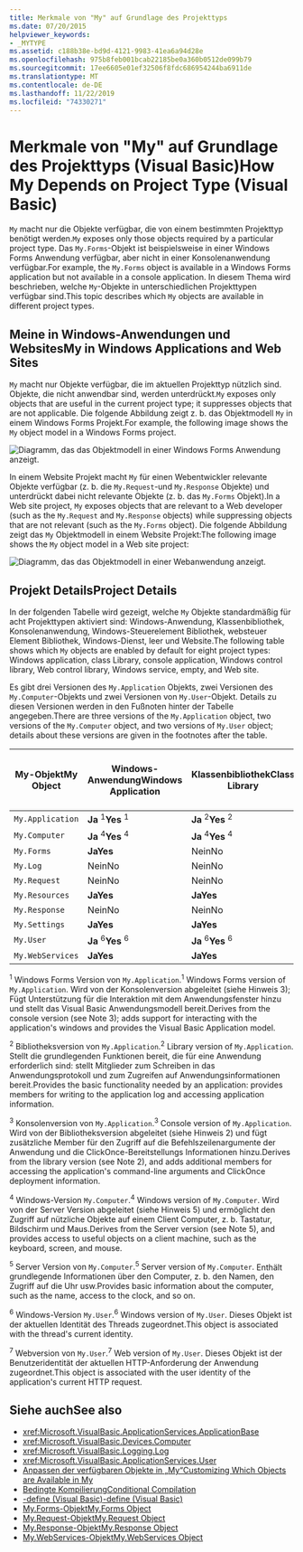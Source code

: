 ```yaml
---
title: Merkmale von "My" auf Grundlage des Projekttyps
ms.date: 07/20/2015
helpviewer_keywords:
- _MYTYPE
ms.assetid: c188b38e-bd9d-4121-9983-41ea6a94d28e
ms.openlocfilehash: 975b8feb001bcab22185be0a360b0512de099b79
ms.sourcegitcommit: 17ee6605e01ef32506f8fdc686954244ba6911de
ms.translationtype: MT
ms.contentlocale: de-DE
ms.lasthandoff: 11/22/2019
ms.locfileid: "74330271"
---
```

# <a name="how-my-depends-on-project-type-visual-basic"></a><span data-ttu-id="32e88-102">Merkmale von "My" auf Grundlage des Projekttyps (Visual Basic)</span><span class="sxs-lookup"><span data-stu-id="32e88-102">How My Depends on Project Type (Visual Basic)</span></span>

<span data-ttu-id="32e88-103">`My` macht nur die Objekte verfügbar, die von einem bestimmten Projekttyp benötigt werden.</span><span class="sxs-lookup"><span data-stu-id="32e88-103">`My` exposes only those objects required by a particular project type.</span></span> <span data-ttu-id="32e88-104">Das `My.Forms`-Objekt ist beispielsweise in einer Windows Forms Anwendung verfügbar, aber nicht in einer Konsolenanwendung verfügbar.</span><span class="sxs-lookup"><span data-stu-id="32e88-104">For example, the `My.Forms` object is available in a Windows Forms application but not available in a console application.</span></span> <span data-ttu-id="32e88-105">In diesem Thema wird beschrieben, welche `My`-Objekte in unterschiedlichen Projekttypen verfügbar sind.</span><span class="sxs-lookup"><span data-stu-id="32e88-105">This topic describes which `My` objects are available in different project types.</span></span>  
  
## <a name="my-in-windows-applications-and-web-sites"></a><span data-ttu-id="32e88-106">Meine in Windows-Anwendungen und Websites</span><span class="sxs-lookup"><span data-stu-id="32e88-106">My in Windows Applications and Web Sites</span></span>  

 <span data-ttu-id="32e88-107">`My` macht nur Objekte verfügbar, die im aktuellen Projekttyp nützlich sind. Objekte, die nicht anwendbar sind, werden unterdrückt.</span><span class="sxs-lookup"><span data-stu-id="32e88-107">`My` exposes only objects that are useful in the current project type; it suppresses objects that are not applicable.</span></span> <span data-ttu-id="32e88-108">Die folgende Abbildung zeigt z. b. das Objektmodell `My` in einem Windows Forms Projekt.</span><span class="sxs-lookup"><span data-stu-id="32e88-108">For example, the following image shows the `My` object model in a Windows Forms project.</span></span>  
  
 ![Diagramm, das das Objektmodell in einer Windows Forms Anwendung anzeigt.](./media/how-my-depends-on-project-type/my-object-model-windows-forms.png)  
  
 <span data-ttu-id="32e88-110">In einem Website Projekt macht `My` für einen Webentwickler relevante Objekte verfügbar (z. b. die `My.Request`-und `My.Response` Objekte) und unterdrückt dabei nicht relevante Objekte (z. b. das `My.Forms` Objekt).</span><span class="sxs-lookup"><span data-stu-id="32e88-110">In a Web site project, `My` exposes objects that are relevant to a Web developer (such as the `My.Request` and `My.Response` objects) while suppressing objects that are not relevant (such as the `My.Forms` object).</span></span> <span data-ttu-id="32e88-111">Die folgende Abbildung zeigt das `My` Objektmodell in einem Website Projekt:</span><span class="sxs-lookup"><span data-stu-id="32e88-111">The following image shows the `My` object model in a Web site project:</span></span>  
  
 ![Diagramm, das das Objektmodell in einer Webanwendung anzeigt.](./media/how-my-depends-on-project-type/my-object-model-web.png)  
  
## <a name="project-details"></a><span data-ttu-id="32e88-113">Projekt Details</span><span class="sxs-lookup"><span data-stu-id="32e88-113">Project Details</span></span>  

 <span data-ttu-id="32e88-114">In der folgenden Tabelle wird gezeigt, welche `My` Objekte standardmäßig für acht Projekttypen aktiviert sind: Windows-Anwendung, Klassenbibliothek, Konsolenanwendung, Windows-Steuerelement Bibliothek, websteuer Element Bibliothek, Windows-Dienst, leer und Website.</span><span class="sxs-lookup"><span data-stu-id="32e88-114">The following table shows which `My` objects are enabled by default for eight project types: Windows application, class Library, console application, Windows control library, Web control library, Windows service, empty, and Web site.</span></span>  
  
 <span data-ttu-id="32e88-115">Es gibt drei Versionen des `My.Application` Objekts, zwei Versionen des `My.Computer`-Objekts und zwei Versionen von `My.User`-Objekt. Details zu diesen Versionen werden in den Fußnoten hinter der Tabelle angegeben.</span><span class="sxs-lookup"><span data-stu-id="32e88-115">There are three versions of the `My.Application` object, two versions of the `My.Computer` object, and two versions of `My.User` object; details about these versions are given in the footnotes after the table.</span></span>  
  
|<span data-ttu-id="32e88-116">My-Objekt</span><span class="sxs-lookup"><span data-stu-id="32e88-116">My Object</span></span>|<span data-ttu-id="32e88-117">Windows-Anwendung</span><span class="sxs-lookup"><span data-stu-id="32e88-117">Windows Application</span></span>|<span data-ttu-id="32e88-118">Klassenbibliothek</span><span class="sxs-lookup"><span data-stu-id="32e88-118">Class Library</span></span>|<span data-ttu-id="32e88-119">Konsolenanwendung</span><span class="sxs-lookup"><span data-stu-id="32e88-119">Console Application</span></span>|<span data-ttu-id="32e88-120">Windows-Steuerelement Bibliothek</span><span class="sxs-lookup"><span data-stu-id="32e88-120">Windows Control Library</span></span>|<span data-ttu-id="32e88-121">Websteuer Element Bibliothek</span><span class="sxs-lookup"><span data-stu-id="32e88-121">Web Control Library</span></span>|<span data-ttu-id="32e88-122">Windows-Dienst</span><span class="sxs-lookup"><span data-stu-id="32e88-122">Windows Service</span></span>|<span data-ttu-id="32e88-123">Leer</span><span class="sxs-lookup"><span data-stu-id="32e88-123">Empty</span></span>|<span data-ttu-id="32e88-124">Website</span><span class="sxs-lookup"><span data-stu-id="32e88-124">Web Site</span></span>|  
|---|---|---|---|---|---|---|---|---|  
|`My.Application`|<span data-ttu-id="32e88-125">**Ja** <sup>1</sup></span><span class="sxs-lookup"><span data-stu-id="32e88-125">**Yes** <sup>1</sup></span></span>|<span data-ttu-id="32e88-126">**Ja** <sup>2</sup></span><span class="sxs-lookup"><span data-stu-id="32e88-126">**Yes** <sup>2</sup></span></span>|<span data-ttu-id="32e88-127">**Ja** <sup>3</sup></span><span class="sxs-lookup"><span data-stu-id="32e88-127">**Yes** <sup>3</sup></span></span>|<span data-ttu-id="32e88-128">**Ja** <sup>2</sup></span><span class="sxs-lookup"><span data-stu-id="32e88-128">**Yes** <sup>2</sup></span></span>|<span data-ttu-id="32e88-129">Nein</span><span class="sxs-lookup"><span data-stu-id="32e88-129">No</span></span>|<span data-ttu-id="32e88-130">**Ja** <sup>3</sup></span><span class="sxs-lookup"><span data-stu-id="32e88-130">**Yes** <sup>3</sup></span></span>|<span data-ttu-id="32e88-131">Nein</span><span class="sxs-lookup"><span data-stu-id="32e88-131">No</span></span>|<span data-ttu-id="32e88-132">Nein</span><span class="sxs-lookup"><span data-stu-id="32e88-132">No</span></span>|  
|`My.Computer`|<span data-ttu-id="32e88-133">**Ja** <sup>4</sup></span><span class="sxs-lookup"><span data-stu-id="32e88-133">**Yes** <sup>4</sup></span></span>|<span data-ttu-id="32e88-134">**Ja** <sup>4</sup></span><span class="sxs-lookup"><span data-stu-id="32e88-134">**Yes** <sup>4</sup></span></span>|<span data-ttu-id="32e88-135">**Ja** <sup>4</sup></span><span class="sxs-lookup"><span data-stu-id="32e88-135">**Yes** <sup>4</sup></span></span>|<span data-ttu-id="32e88-136">**Ja** <sup>4</sup></span><span class="sxs-lookup"><span data-stu-id="32e88-136">**Yes** <sup>4</sup></span></span>|<span data-ttu-id="32e88-137">**Ja** <sup>5</sup></span><span class="sxs-lookup"><span data-stu-id="32e88-137">**Yes** <sup>5</sup></span></span>|<span data-ttu-id="32e88-138">**Ja** <sup>4</sup></span><span class="sxs-lookup"><span data-stu-id="32e88-138">**Yes** <sup>4</sup></span></span>|<span data-ttu-id="32e88-139">Nein</span><span class="sxs-lookup"><span data-stu-id="32e88-139">No</span></span>|<span data-ttu-id="32e88-140">**Ja** <sup>5</sup></span><span class="sxs-lookup"><span data-stu-id="32e88-140">**Yes** <sup>5</sup></span></span>|  
|`My.Forms`|<span data-ttu-id="32e88-141">**Ja**</span><span class="sxs-lookup"><span data-stu-id="32e88-141">**Yes**</span></span>|<span data-ttu-id="32e88-142">Nein</span><span class="sxs-lookup"><span data-stu-id="32e88-142">No</span></span>|<span data-ttu-id="32e88-143">Nein</span><span class="sxs-lookup"><span data-stu-id="32e88-143">No</span></span>|<span data-ttu-id="32e88-144">**Ja**</span><span class="sxs-lookup"><span data-stu-id="32e88-144">**Yes**</span></span>|<span data-ttu-id="32e88-145">Nein</span><span class="sxs-lookup"><span data-stu-id="32e88-145">No</span></span>|<span data-ttu-id="32e88-146">Nein</span><span class="sxs-lookup"><span data-stu-id="32e88-146">No</span></span>|<span data-ttu-id="32e88-147">Nein</span><span class="sxs-lookup"><span data-stu-id="32e88-147">No</span></span>|<span data-ttu-id="32e88-148">Nein</span><span class="sxs-lookup"><span data-stu-id="32e88-148">No</span></span>|  
|`My.Log`|<span data-ttu-id="32e88-149">Nein</span><span class="sxs-lookup"><span data-stu-id="32e88-149">No</span></span>|<span data-ttu-id="32e88-150">Nein</span><span class="sxs-lookup"><span data-stu-id="32e88-150">No</span></span>|<span data-ttu-id="32e88-151">Nein</span><span class="sxs-lookup"><span data-stu-id="32e88-151">No</span></span>|<span data-ttu-id="32e88-152">Nein</span><span class="sxs-lookup"><span data-stu-id="32e88-152">No</span></span>|<span data-ttu-id="32e88-153">Nein</span><span class="sxs-lookup"><span data-stu-id="32e88-153">No</span></span>|<span data-ttu-id="32e88-154">Nein</span><span class="sxs-lookup"><span data-stu-id="32e88-154">No</span></span>|<span data-ttu-id="32e88-155">Nein</span><span class="sxs-lookup"><span data-stu-id="32e88-155">No</span></span>|<span data-ttu-id="32e88-156">**Ja**</span><span class="sxs-lookup"><span data-stu-id="32e88-156">**Yes**</span></span>|  
|`My.Request`|<span data-ttu-id="32e88-157">Nein</span><span class="sxs-lookup"><span data-stu-id="32e88-157">No</span></span>|<span data-ttu-id="32e88-158">Nein</span><span class="sxs-lookup"><span data-stu-id="32e88-158">No</span></span>|<span data-ttu-id="32e88-159">Nein</span><span class="sxs-lookup"><span data-stu-id="32e88-159">No</span></span>|<span data-ttu-id="32e88-160">Nein</span><span class="sxs-lookup"><span data-stu-id="32e88-160">No</span></span>|<span data-ttu-id="32e88-161">Nein</span><span class="sxs-lookup"><span data-stu-id="32e88-161">No</span></span>|<span data-ttu-id="32e88-162">Nein</span><span class="sxs-lookup"><span data-stu-id="32e88-162">No</span></span>|<span data-ttu-id="32e88-163">Nein</span><span class="sxs-lookup"><span data-stu-id="32e88-163">No</span></span>|<span data-ttu-id="32e88-164">**Ja**</span><span class="sxs-lookup"><span data-stu-id="32e88-164">**Yes**</span></span>|  
|`My.Resources`|<span data-ttu-id="32e88-165">**Ja**</span><span class="sxs-lookup"><span data-stu-id="32e88-165">**Yes**</span></span>|<span data-ttu-id="32e88-166">**Ja**</span><span class="sxs-lookup"><span data-stu-id="32e88-166">**Yes**</span></span>|<span data-ttu-id="32e88-167">**Ja**</span><span class="sxs-lookup"><span data-stu-id="32e88-167">**Yes**</span></span>|<span data-ttu-id="32e88-168">**Ja**</span><span class="sxs-lookup"><span data-stu-id="32e88-168">**Yes**</span></span>|<span data-ttu-id="32e88-169">**Ja**</span><span class="sxs-lookup"><span data-stu-id="32e88-169">**Yes**</span></span>|<span data-ttu-id="32e88-170">**Ja**</span><span class="sxs-lookup"><span data-stu-id="32e88-170">**Yes**</span></span>|<span data-ttu-id="32e88-171">Nein</span><span class="sxs-lookup"><span data-stu-id="32e88-171">No</span></span>|<span data-ttu-id="32e88-172">Nein</span><span class="sxs-lookup"><span data-stu-id="32e88-172">No</span></span>|  
|`My.Response`|<span data-ttu-id="32e88-173">Nein</span><span class="sxs-lookup"><span data-stu-id="32e88-173">No</span></span>|<span data-ttu-id="32e88-174">Nein</span><span class="sxs-lookup"><span data-stu-id="32e88-174">No</span></span>|<span data-ttu-id="32e88-175">Nein</span><span class="sxs-lookup"><span data-stu-id="32e88-175">No</span></span>|<span data-ttu-id="32e88-176">Nein</span><span class="sxs-lookup"><span data-stu-id="32e88-176">No</span></span>|<span data-ttu-id="32e88-177">Nein</span><span class="sxs-lookup"><span data-stu-id="32e88-177">No</span></span>|<span data-ttu-id="32e88-178">Nein</span><span class="sxs-lookup"><span data-stu-id="32e88-178">No</span></span>|<span data-ttu-id="32e88-179">Nein</span><span class="sxs-lookup"><span data-stu-id="32e88-179">No</span></span>|<span data-ttu-id="32e88-180">**Ja**</span><span class="sxs-lookup"><span data-stu-id="32e88-180">**Yes**</span></span>|  
|`My.Settings`|<span data-ttu-id="32e88-181">**Ja**</span><span class="sxs-lookup"><span data-stu-id="32e88-181">**Yes**</span></span>|<span data-ttu-id="32e88-182">**Ja**</span><span class="sxs-lookup"><span data-stu-id="32e88-182">**Yes**</span></span>|<span data-ttu-id="32e88-183">**Ja**</span><span class="sxs-lookup"><span data-stu-id="32e88-183">**Yes**</span></span>|<span data-ttu-id="32e88-184">**Ja**</span><span class="sxs-lookup"><span data-stu-id="32e88-184">**Yes**</span></span>|<span data-ttu-id="32e88-185">**Ja**</span><span class="sxs-lookup"><span data-stu-id="32e88-185">**Yes**</span></span>|<span data-ttu-id="32e88-186">**Ja**</span><span class="sxs-lookup"><span data-stu-id="32e88-186">**Yes**</span></span>|<span data-ttu-id="32e88-187">Nein</span><span class="sxs-lookup"><span data-stu-id="32e88-187">No</span></span>|<span data-ttu-id="32e88-188">Nein</span><span class="sxs-lookup"><span data-stu-id="32e88-188">No</span></span>|  
|`My.User`|<span data-ttu-id="32e88-189">**Ja** <sup>6</sup></span><span class="sxs-lookup"><span data-stu-id="32e88-189">**Yes** <sup>6</sup></span></span>|<span data-ttu-id="32e88-190">**Ja** <sup>6</sup></span><span class="sxs-lookup"><span data-stu-id="32e88-190">**Yes** <sup>6</sup></span></span>|<span data-ttu-id="32e88-191">**Ja** <sup>6</sup></span><span class="sxs-lookup"><span data-stu-id="32e88-191">**Yes** <sup>6</sup></span></span>|<span data-ttu-id="32e88-192">**Ja** <sup>6</sup></span><span class="sxs-lookup"><span data-stu-id="32e88-192">**Yes** <sup>6</sup></span></span>|<span data-ttu-id="32e88-193">**Ja** <sup>7</sup></span><span class="sxs-lookup"><span data-stu-id="32e88-193">**Yes** <sup>7</sup></span></span>|<span data-ttu-id="32e88-194">**Ja** <sup>6</sup></span><span class="sxs-lookup"><span data-stu-id="32e88-194">**Yes** <sup>6</sup></span></span>|<span data-ttu-id="32e88-195">Nein</span><span class="sxs-lookup"><span data-stu-id="32e88-195">No</span></span>|<span data-ttu-id="32e88-196">**Ja** <sup>7</sup></span><span class="sxs-lookup"><span data-stu-id="32e88-196">**Yes** <sup>7</sup></span></span>|  
|`My.WebServices`|<span data-ttu-id="32e88-197">**Ja**</span><span class="sxs-lookup"><span data-stu-id="32e88-197">**Yes**</span></span>|<span data-ttu-id="32e88-198">**Ja**</span><span class="sxs-lookup"><span data-stu-id="32e88-198">**Yes**</span></span>|<span data-ttu-id="32e88-199">**Ja**</span><span class="sxs-lookup"><span data-stu-id="32e88-199">**Yes**</span></span>|<span data-ttu-id="32e88-200">**Ja**</span><span class="sxs-lookup"><span data-stu-id="32e88-200">**Yes**</span></span>|<span data-ttu-id="32e88-201">**Ja**</span><span class="sxs-lookup"><span data-stu-id="32e88-201">**Yes**</span></span>|<span data-ttu-id="32e88-202">**Ja**</span><span class="sxs-lookup"><span data-stu-id="32e88-202">**Yes**</span></span>|<span data-ttu-id="32e88-203">Nein</span><span class="sxs-lookup"><span data-stu-id="32e88-203">No</span></span>|<span data-ttu-id="32e88-204">Nein</span><span class="sxs-lookup"><span data-stu-id="32e88-204">No</span></span>|  
  
 <span data-ttu-id="32e88-205"><sup>1</sup> Windows Forms Version von `My.Application`.</span><span class="sxs-lookup"><span data-stu-id="32e88-205"><sup>1</sup> Windows Forms version of `My.Application`.</span></span> <span data-ttu-id="32e88-206">Wird von der Konsolenversion abgeleitet (siehe Hinweis 3); Fügt Unterstützung für die Interaktion mit dem Anwendungsfenster hinzu und stellt das Visual Basic Anwendungsmodell bereit.</span><span class="sxs-lookup"><span data-stu-id="32e88-206">Derives from the console version (see Note 3); adds support for interacting with the application's windows and provides the Visual Basic Application model.</span></span>  
  
 <span data-ttu-id="32e88-207"><sup>2</sup> Bibliotheksversion von `My.Application`.</span><span class="sxs-lookup"><span data-stu-id="32e88-207"><sup>2</sup> Library version of `My.Application`.</span></span> <span data-ttu-id="32e88-208">Stellt die grundlegenden Funktionen bereit, die für eine Anwendung erforderlich sind: stellt Mitglieder zum Schreiben in das Anwendungsprotokoll und zum Zugreifen auf Anwendungsinformationen bereit.</span><span class="sxs-lookup"><span data-stu-id="32e88-208">Provides the basic functionality needed by an application: provides members for writing to the application log and accessing application information.</span></span>  
  
 <span data-ttu-id="32e88-209"><sup>3</sup> Konsolenversion von `My.Application`.</span><span class="sxs-lookup"><span data-stu-id="32e88-209"><sup>3</sup> Console version of `My.Application`.</span></span> <span data-ttu-id="32e88-210">Wird von der Bibliotheksversion abgeleitet (siehe Hinweis 2) und fügt zusätzliche Member für den Zugriff auf die Befehlszeilenargumente der Anwendung und die ClickOnce-Bereitstellungs Informationen hinzu.</span><span class="sxs-lookup"><span data-stu-id="32e88-210">Derives from the library version (see Note 2), and adds additional members for accessing the application's command-line arguments and ClickOnce deployment information.</span></span>  
  
 <span data-ttu-id="32e88-211"><sup>4</sup> Windows-Version `My.Computer`.</span><span class="sxs-lookup"><span data-stu-id="32e88-211"><sup>4</sup> Windows version of `My.Computer`.</span></span> <span data-ttu-id="32e88-212">Wird von der Server Version abgeleitet (siehe Hinweis 5) und ermöglicht den Zugriff auf nützliche Objekte auf einem Client Computer, z. b. Tastatur, Bildschirm und Maus.</span><span class="sxs-lookup"><span data-stu-id="32e88-212">Derives from the Server version (see Note 5), and provides access to useful objects on a client machine, such as the keyboard, screen, and mouse.</span></span>  
  
 <span data-ttu-id="32e88-213"><sup>5</sup> Server Version von `My.Computer`.</span><span class="sxs-lookup"><span data-stu-id="32e88-213"><sup>5</sup> Server version of `My.Computer`.</span></span> <span data-ttu-id="32e88-214">Enthält grundlegende Informationen über den Computer, z. b. den Namen, den Zugriff auf die Uhr usw.</span><span class="sxs-lookup"><span data-stu-id="32e88-214">Provides basic information about the computer, such as the name, access to the clock, and so on.</span></span>  
  
 <span data-ttu-id="32e88-215"><sup>6</sup> Windows-Version `My.User`.</span><span class="sxs-lookup"><span data-stu-id="32e88-215"><sup>6</sup> Windows version of `My.User`.</span></span> <span data-ttu-id="32e88-216">Dieses Objekt ist der aktuellen Identität des Threads zugeordnet.</span><span class="sxs-lookup"><span data-stu-id="32e88-216">This object is associated with the thread's current identity.</span></span>  
  
 <span data-ttu-id="32e88-217"><sup>7</sup> Webversion von `My.User`.</span><span class="sxs-lookup"><span data-stu-id="32e88-217"><sup>7</sup> Web version of `My.User`.</span></span> <span data-ttu-id="32e88-218">Dieses Objekt ist der Benutzeridentität der aktuellen HTTP-Anforderung der Anwendung zugeordnet.</span><span class="sxs-lookup"><span data-stu-id="32e88-218">This object is associated with the user identity of the application's current HTTP request.</span></span>  
  
## <a name="see-also"></a><span data-ttu-id="32e88-219">Siehe auch</span><span class="sxs-lookup"><span data-stu-id="32e88-219">See also</span></span>

- <xref:Microsoft.VisualBasic.ApplicationServices.ApplicationBase>
- <xref:Microsoft.VisualBasic.Devices.Computer>
- <xref:Microsoft.VisualBasic.Logging.Log>
- <xref:Microsoft.VisualBasic.ApplicationServices.User>
- [<span data-ttu-id="32e88-220">Anpassen der verfügbaren Objekte in „My“</span><span class="sxs-lookup"><span data-stu-id="32e88-220">Customizing Which Objects are Available in My</span></span>](../../../visual-basic/developing-apps/customizing-extending-my/customizing-which-objects-are-available-in-my.md)
- [<span data-ttu-id="32e88-221">Bedingte Kompilierung</span><span class="sxs-lookup"><span data-stu-id="32e88-221">Conditional Compilation</span></span>](../../../visual-basic/programming-guide/program-structure/conditional-compilation.md)
- [<span data-ttu-id="32e88-222">-define (Visual Basic)</span><span class="sxs-lookup"><span data-stu-id="32e88-222">-define (Visual Basic)</span></span>](../../../visual-basic/reference/command-line-compiler/define.md)
- [<span data-ttu-id="32e88-223">My.Forms-Objekt</span><span class="sxs-lookup"><span data-stu-id="32e88-223">My.Forms Object</span></span>](../../../visual-basic/language-reference/objects/my-forms-object.md)
- [<span data-ttu-id="32e88-224">My.Request-Objekt</span><span class="sxs-lookup"><span data-stu-id="32e88-224">My.Request Object</span></span>](../../../visual-basic/language-reference/objects/my-request-object.md)
- [<span data-ttu-id="32e88-225">My.Response-Objekt</span><span class="sxs-lookup"><span data-stu-id="32e88-225">My.Response Object</span></span>](../../../visual-basic/language-reference/objects/my-response-object.md)
- [<span data-ttu-id="32e88-226">My.WebServices-Objekt</span><span class="sxs-lookup"><span data-stu-id="32e88-226">My.WebServices Object</span></span>](../../../visual-basic/language-reference/objects/my-webservices-object.md)
